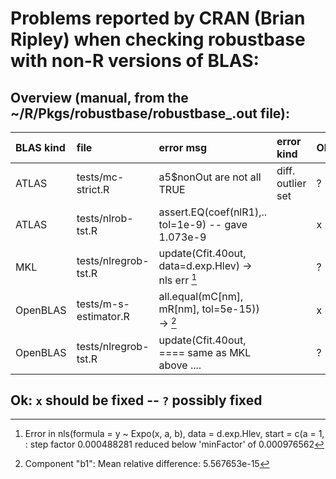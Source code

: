 # Problems reported by CRAN (Brian Ripley) when checking robustbase with non-R versions of BLAS:

## Overview (manual, from the ~/R/Pkgs/robustbase/robustbase_<kind>.out  file):


| BLAS kind | file                  | error msg                                           | error kind        | Ok | comments |
| :-------- | :-------------------- | :------------------------------------------------   | :---------------  | -- | -------- |
| ATLAS     | tests/mc-strict.R     | a5$nonOut are not all TRUE                          | diff. outlier set | ?  |          |
| ATLAS     | tests/nlrob-tst.R     | assert.EQ(coef(nlR1),.. tol=1e-9) -- gave 1.073e-9  |                   | x  |          |
| MKL       | tests/nlregrob-tst.R  | update(Cfit.40out, data=d.exp.Hlev) -> nls err [^1] |                   | ?  |          |
| OpenBLAS  | tests/m-s-estimator.R | all.equal(mC[nm], mR[nm], tol=5e-15)) -> [^2]       |                   | x  |          |
| OpenBLAS  | tests/nlregrob-tst.R  | update(Cfit.40out, ==== same as MKL above ....      |                   | ?  |          |

## Ok: `x` should be fixed -- `?` possibly fixed


[^1]: Error in nls(formula = y ~ Expo(x, a, b), data = d.exp.Hlev, start = c(a = 1,  :
    step factor 0.000488281 reduced below 'minFactor' of 0.000976562

[^2]: Component "b1": Mean relative difference: 5.567653e-15
